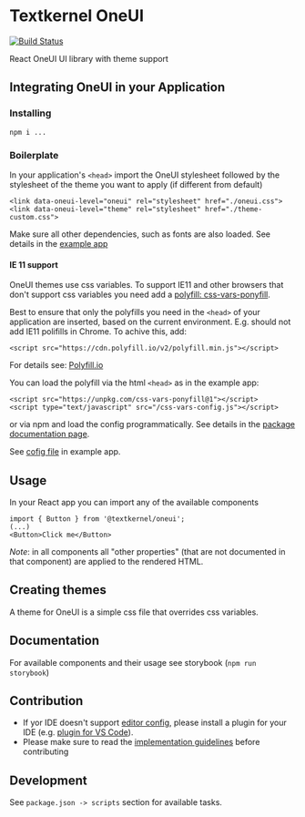 # Textkernel OneUI

[![Build Status](https://travis-ci.com/textkernel/oneui.svg?branch=master)](https://travis-ci.com/textkernel/oneui)

React OneUI UI library with theme support

## Integrating OneUI in your Application
### Installing

```npm i ...```
### Boilerplate
In your application's `<head>` import the OneUI stylesheet followed by the stylesheet of the theme you want to apply (if different from default)
```
<link data-oneui-level="oneui" rel="stylesheet" href="./oneui.css">
<link data-oneui-level="theme" rel="stylesheet" href="./theme-custom.css">
```
Make sure all other dependencies, such as fonts are also loaded. See details in the [example app](example/public/index.html)

#### IE 11 support
OneUI themes use css variables. To support IE11 and other browsers that don't support css variables you need add a [polyfill: css-vars-ponyfill](https://www.npmjs.com/package/css-vars-ponyfill). 

Best to ensure that only the polyfills you need in the `<head>` of your application are inserted, based on the current environment. E.g. should not add IE11 polifills in Chrome. To achive this, add:
```
<script src="https://cdn.polyfill.io/v2/polyfill.min.js"></script>
```
For details see: [Polyfill.io](https://polyfill.io/v2/docs/)

You can load the polyfill via the html `<head>` as in the example app: 
```
<script src="https://unpkg.com/css-vars-ponyfill@1"></script>
<script type="text/javascript" src="/css-vars-config.js"></script>
```

or via npm and load the config programmatically. See details in the [package documentation page](https://www.npmjs.com/package/css-vars-ponyfill).

See [cofig file](example/public/css-vars-config) in example app.

## Usage
In your React app you can import any of the available components
```
import { Button } from '@textkernel/oneui';
(...)
<Button>Click me</Button>
```
_Note_: in all components all "other properties" (that are not documented in that component) are applied to the rendered HTML.

## Creating themes
A theme for OneUI is a simple css file that overrides css variables.

## Documentation
For available components and their usage see storybook (`npm run storybook`)

## Contribution

* If yor IDE doesn't support [editor config](https://editorconfig.org/), please install a plugin for your IDE (e.g. [plugin for VS Code](https://github.com/editorconfig/editorconfig-vscode)).
* Please make sure to read the [implementation guidelines](src/README.md) before contributing

## Development

See `package.json -> scripts` section for available tasks.
